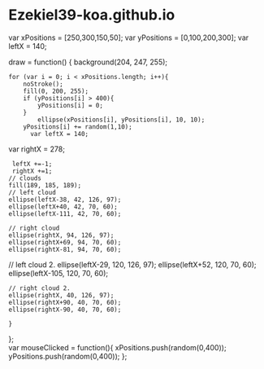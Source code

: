 # Ezekiel39-koa.github.io
var xPositions = [250,300,150,50];
var yPositions = [0,100,200,300];
var leftX = 140;

draw = function() {
    background(204, 247, 255);
    
  
    for (var i = 0; i < xPositions.length; i++){
        noStroke();
        fill(0, 200, 255);
        if (yPositions[i] > 400){ 
            yPositions[i] = 0;
        }
            ellipse(xPositions[i], yPositions[i], 10, 10);
        yPositions[i] += random(1,10);
          var leftX = 140;
var rightX = 278;

     leftX +=-1;
     rightX +=1;
    // clouds 
    fill(189, 185, 189);
    // left cloud
    ellipse(leftX-38, 42, 126, 97);
    ellipse(leftX+40, 42, 70, 60);
    ellipse(leftX-111, 42, 70, 60);
    
    // right cloud
    ellipse(rightX, 94, 126, 97);
    ellipse(rightX+69, 94, 70, 60);
    ellipse(rightX-81, 94, 70, 60);
 // left cloud 2.
    ellipse(leftX-29, 120, 126, 97);
    ellipse(leftX+52, 120, 70, 60);
    ellipse(leftX-105, 120, 70, 60);
    
    // right cloud 2.
    ellipse(rightX, 40, 126, 97);
    ellipse(rightX+90, 40, 70, 60);
    ellipse(rightX-90, 40, 70, 60);
    
    }
   
};  
    var mouseClicked = function(){
    xPositions.push(random(0,400));
    yPositions.push(random(0,400));
};
